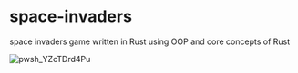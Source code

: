 # space-invaders


space invaders game written in Rust using OOP and core concepts of Rust



![pwsh_YZcTDrd4Pu](https://user-images.githubusercontent.com/62355596/185211114-6e367baf-672b-4079-887f-4313f2dae796.gif)
